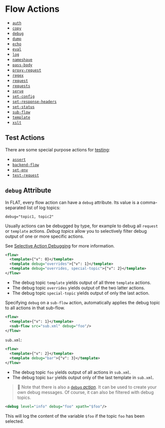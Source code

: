 # Flow Actions

* [`auth`](auth.md)
* [`copy`](copy.md)
* [`debug`](debug.md)
* [`dump`](dump.md)
* [`echo`](echo.md)
* [`eval`](eval.md)
* [`log`](log.md)
* [`nameshave`](nameshave.md)
* [`pass-body`](pass-body.md)
* [`proxy-request`](proxy-request.md)
* [`regex`](regex.md)
* [`request`](request.md)
* [`requests`](requests.md)
* [`serve`](serve.md)
* [`set-config`](set-config.md)
* [`set-response-headers`](set-response-headers.md)
* [`set-status`](set-status.md)
* [`sub-flow`](sub-flow.md)
* [`template`](template.md)
* [`xslt`](xslt.md)

## Test Actions

There are some special purpose actions for [testing](/reference/testing/README.md):

* [`assert`](assert.md)
* [`backend-flow`](backend-flow.md)
* [`set-env`](set-env.md)
* [`test-request`](test-request.md)



## `debug` Attribute

In FLAT, every flow action can have a `debug` attribute. Its value is a
comma-separated list of log topics:

```
debug="topic1, topic2"
```

Usually actions can be debugged by type, for example to debug all `request` or
`template` actions. _Debug topics_ allow you to selectively filter debug
output of one or more specific actions.

See [Selective Action Debugging](../debugging.md#selective-action-debugging)
for more information.

```xml
<flow>
  <template>{"v": 0}</template>
  <template debug="overrides">{"v": 1}</template>
  <template debug="overrides, special-topic">{"v": 2}</template>
</flow>
```

* The debug topic `template` yields output of all three `template` actions.
* The debug topic `overrides` yields output of the two latter actions.
* The debug topic `special-topic` yields output of only the last action.


Specifying `debug` on a `sub-flow` action, automatically applies the debug topic to all
actions in that sub-flow.

```xml
<flow>
  <template>{"v": 1}</template>
  <sub-flow src="sub.xml" debug="foo"/>
</flow>
```

`sub.xml`:

```xml
<flow>
  <template>{"v": 2}</template>
  <template debug="bar">{"v": 3}</template>
</flow>
```

* The debug topic `foo` yields output of all actions in `sub.xml`.
* The debug topic `bar` yields output only of the last template in `sub.xml`.

> 📎
> Note that there is also a [`debug` _action_](debug.md). It can be used to create your own
> debug messages. Of course, it can also be filtered with debug topics.

```xml
<debug level="info" debug="foo" xpath="$foo"/>
```

This will log the content of the variable `$foo` if the topic `foo` has been selected.
